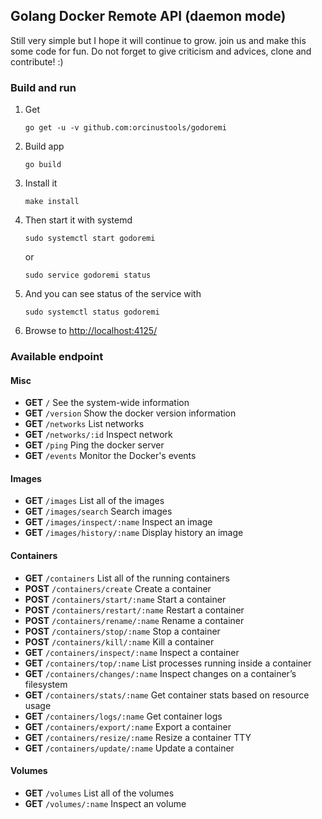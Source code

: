 ## Golang Docker Remote API (daemon mode)
Still very simple but I hope it will continue to grow. join us and make this some code for fun.
Do not forget to give criticism and advices, clone and contribute! :)

### Build and run
1. Get
    ```
    go get -u -v github.com:orcinustools/godoremi
    ```
2. Build app
    ```
    go build
    ```
3. Install it
    ```
    make install
    ```
4. Then start it with systemd
    ```
    sudo systemctl start godoremi
    ```
    or
    ```
    sudo service godoremi status
    ```
5. And you can see status of the service with
    ```
    sudo systemctl status godoremi
    ```
6. Browse to [http://localhost:4125/](http://localhost:4125/)

### Available endpoint
#### Misc
- **GET** `/` See the system-wide information
- **GET** `/version` Show the docker version information
- **GET** `/networks` List networks
- **GET** `/networks/:id` Inspect network
- **GET** `/ping` Ping the docker server
- **GET** `/events` Monitor the Docker's events

#### Images
- **GET** `/images` List all of the images 
- **GET** `/images/search` Search images
- **GET** `/images/inspect/:name` Inspect an image
- **GET** `/images/history/:name` Display history an image

#### Containers
- **GET** `/containers` List all of the running containers
- **POST** `/containers/create` Create a container
- **POST** `/containers/start/:name` Start a container
- **POST** `/containers/restart/:name` Restart a container
- **POST** `/containers/rename/:name` Rename a container
- **POST** `/containers/stop/:name` Stop a container
- **POST** `/containers/kill/:name` Kill a container
- **GET** `/containers/inspect/:name` Inspect a container
- **GET** `/containers/top/:name` List processes running inside a container
- **GET** `/containers/changes/:name` Inspect changes on a container’s filesystem
- **GET** `/containers/stats/:name` Get container stats based on resource usage
- **GET** `/containers/logs/:name` Get container logs
- **GET** `/containers/export/:name` Export a container
- **GET** `/containers/resize/:name` Resize a container TTY
- **GET** `/containers/update/:name` Update a container

#### Volumes
- **GET** `/volumes` List all of the volumes
- **GET** `/volumes/:name` Inspect an volume